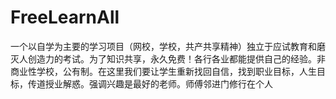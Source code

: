 # FreeLearnAll
一个以自学为主要的学习项目（网校，学校，共产共享精神）独立于应试教育和磨灭人创造力的考试。为了知识共享，永久免费！各行各业都能提供自己的经验。非商业性学校，公有制。在这里我们要让学生重新找回自信，找到职业目标，人生目标，传道授业解惑。强调兴趣是最好的老师。师傅邻进门修行在个人
